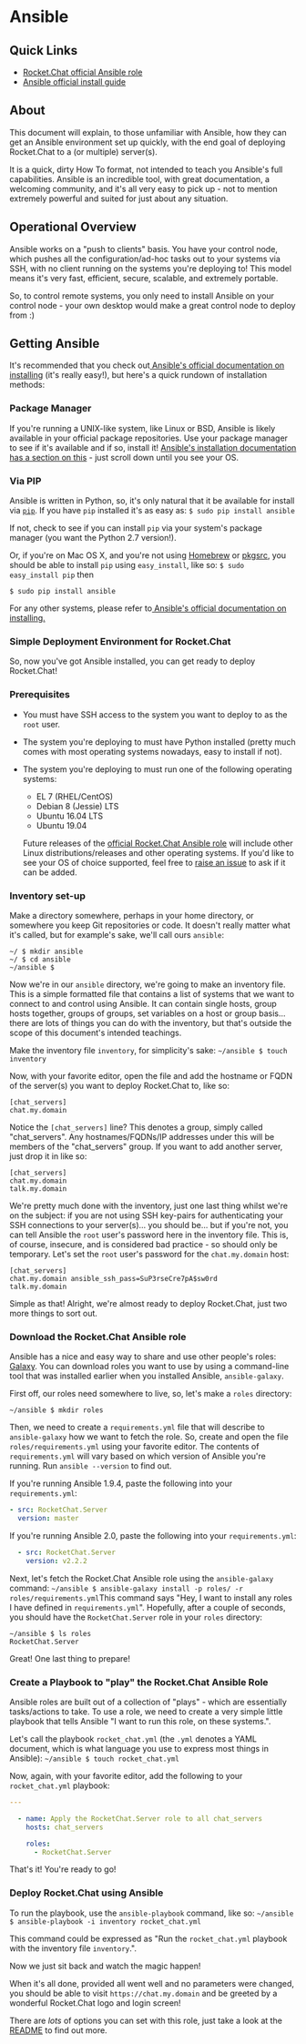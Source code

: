 # Ansible

## Quick Links

* [Rocket.Chat official Ansible role](https://galaxy.ansible.com/RocketChat/Server/#readme)
* [Ansible official install guide](https://docs.ansible.com/ansible/latest/installation\_guide/index.html)

## About

This document will explain, to those unfamiliar with Ansible, how they can get an Ansible environment set up quickly, with the end goal of deploying Rocket.Chat to a (or multiple) server(s).

It is a quick, dirty How To format, not intended to teach you Ansible's full capabilities. Ansible is an incredible tool, with great documentation, a welcoming community, and it's all very easy to pick up - not to mention extremely powerful and suited for just about any situation.

## Operational Overview

Ansible works on a "push to clients" basis. You have your control node, which pushes all the configuration/ad-hoc tasks out to your systems via SSH, with no client running on the systems you're deploying to! This model means it's very fast, efficient, secure, scalable, and extremely portable.

So, to control remote systems, you only need to install Ansible on your control node - your own desktop would make a great control node to deploy from :)

## Getting Ansible

It's recommended that you check out[ Ansible's official documentation on installing](https://docs.ansible.com/ansible/latest/installation\_guide/index.html) (it's really easy!), but here's a quick rundown of installation methods:

### Package Manager

If you're running a UNIX-like system, like Linux or BSD, Ansible is likely available in your official package repositories. Use your package manager to see if it's available and if so, install it! [Ansible's installation documentation has a section on this](https://docs.ansible.com/ansible/latest/installation\_guide/index.html) - just scroll down until you see your OS.

### Via PIP

Ansible is written in Python, so, it's only natural that it be available for install via [`pip`](https://pypi.python.org/pypi). If you have `pip` installed it's as easy as: `$ sudo pip install ansible`

If not, check to see if you can install `pip` via your system's package manager (you want the Python 2.7 version!).

Or, if you're on Mac OS X, and you're not using [Homebrew](http://brew.sh) or [pkgsrc](https://github.com/cmacrae/saveosx), you should be able to install `pip` using `easy_install`, like so: `$ sudo easy_install pip` then

```
$ sudo pip install ansible
```

For any other systems, please refer to[ Ansible's official documentation on installing.](https://docs.ansible.com/ansible/latest/installation\_guide/index.html)

### Simple Deployment Environment for Rocket.Chat

So, now you've got Ansible installed, you can get ready to deploy Rocket.Chat!

### Prerequisites

* You must have SSH access to the system you want to deploy to as the `root` user.
* The system you're deploying to must have Python installed (pretty much comes with most operating systems nowadays, easy to install if not).
*   The system you're deploying to must run one of the following operating systems:

    * EL 7 (RHEL/CentOS)
    * Debian 8 (Jessie) LTS
    * Ubuntu 16.04 LTS
    * Ubuntu 19.04

    Future releases of the [official Rocket.Chat Ansible role](https://galaxy.ansible.com/RocketChat/Server/#readme) will include other Linux distributions/releases and other operating systems. If you'd like to see your OS of choice supported, feel free to [raise an issue](https://github.com/RocketChat/Rocket.Chat.Ansible/issues) to ask if it can be added.

### Inventory set-up

Make a directory somewhere, perhaps in your home directory, or somewhere you keep Git repositories or code. It doesn't really matter what it's called, but for example's sake, we'll call ours `ansible`:

```
~/ $ mkdir ansible
~/ $ cd ansible
~/ansible $
```

Now we're in our `ansible` directory, we're going to make an inventory file. This is a simple formatted file that contains a list of systems that we want to connect to and control using Ansible. It can contain single hosts, group hosts together, groups of groups, set variables on a host or group basis... there are lots of things you can do with the inventory, but that's outside the scope of this document's intended teachings.

Make the inventory file `inventory`, for simplicity's sake: `~/ansible $ touch inventory`

Now, with your favorite editor, open the file and add the hostname or FQDN of the server(s) you want to deploy Rocket.Chat to, like so:

```
[chat_servers]
chat.my.domain
```

Notice the `[chat_servers]` line? This denotes a group, simply called "chat\_servers". Any hostnames/FQDNs/IP addresses under this will be members of the "chat\_servers" group. If you want to add another server, just drop it in like so:

```
[chat_servers]
chat.my.domain
talk.my.domain
```

We're pretty much done with the inventory, just one last thing whilst we're on the subject: if you are not using SSH key-pairs for authenticating your SSH connections to your server(s)... you should be... but if you're not, you can tell Ansible the `root` user's password here in the inventory file. This is, of course, insecure, and is considered bad practice - so should only be temporary. Let's set the `root` user's password for the `chat.my.domain` host:

```
[chat_servers]
chat.my.domain ansible_ssh_pass=SuP3rseCre7pA$sw0rd
talk.my.domain
```

Simple as that! Alright, we're almost ready to deploy Rocket.Chat, just two more things to sort out.

### Download the Rocket.Chat Ansible role

Ansible has a nice and easy way to share and use other people's roles: [Galaxy](http://galaxy.ansible.com). You can download roles you want to use by using a command-line tool that was installed earlier when you installed Ansible, `ansible-galaxy`.

First off, our roles need somewhere to live, so, let's make a `roles` directory:

```
~/ansible $ mkdir roles
```

Then, we need to create a `requirements.yml` file that will describe to `ansible-galaxy` how we want to fetch the role. So, create and open the file `roles/requirements.yml` using your favorite editor. The contents of `requirements.yml` will vary based on which version of Ansible you're running. Run `ansible --version` to find out.

If you're running Ansible 1.9.4, paste the following into your `requirements.yml`:

```yaml
- src: RocketChat.Server
  version: master
```

If you're running Ansible 2.0, paste the following into your `requirements.yml`:

```yaml
  - src: RocketChat.Server
    version: v2.2.2
```

Next, let's fetch the Rocket.Chat Ansible role using the `ansible-galaxy` command: `~/ansible $ ansible-galaxy install -p roles/ -r roles/requirements.yml`This command says "Hey, I want to install any roles I have defined in `requirements.yml`". Hopefully, after a couple of seconds, you should have the `RocketChat.Server` role in your `roles` directory:

```
~/ansible $ ls roles
RocketChat.Server
```

Great! One last thing to prepare!

### Create a Playbook to "play" the Rocket.Chat Ansible Role

Ansible roles are built out of a collection of "plays" - which are essentially tasks/actions to take. To use a role, we need to create a very simple little playbook that tells Ansible "I want to run this role, on these systems.".

Let's call the playbook `rocket_chat.yml` (the `.yml` denotes a YAML document, which is what language you use to express most things in Ansible): `~/ansible $ touch rocket_chat.yml`

Now, again, with your favorite editor, add the following to your `rocket_chat.yml` playbook:

```yaml
---

  - name: Apply the RocketChat.Server role to all chat_servers
    hosts: chat_servers

    roles:
      - RocketChat.Server
```

That's it! You're ready to go!

### Deploy Rocket.Chat using Ansible

To run the playbook, use the `ansible-playbook` command, like so: `~/ansible $ ansible-playbook -i inventory rocket_chat.yml`

This command could be expressed as "Run the `rocket_chat.yml` playbook with the inventory file `inventory`.".

Now we just sit back and watch the magic happen!

When it's all done, provided all went well and no parameters were changed, you should be able to visit `https://chat.my.domain` and be greeted by a wonderful Rocket.Chat logo and login screen!

There are _lots_ of options you can set with this role, just take a look at the [README](https://github.com/RocketChat/Rocket.Chat.Ansible/blob/master/README.md) to find out more.
